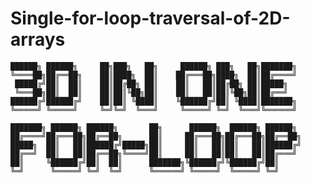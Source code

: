 # Single-for-loop-traversal-of-2D-arrays

	██████╗ ██████╗     ██╗███╗   ██╗     ██████╗ ███╗   ██╗███████╗    
	╚════██╗██╔══██╗    ██║████╗  ██║    ██╔═══██╗████╗  ██║██╔════╝    
	 █████╔╝██║  ██║    ██║██╔██╗ ██║    ██║   ██║██╔██╗ ██║█████╗      
	 ╚═══██╗██║  ██║    ██║██║╚██╗██║    ██║   ██║██║╚██╗██║██╔══╝      
	██████╔╝██████╔╝    ██║██║ ╚████║    ╚██████╔╝██║ ╚████║███████╗    
	╚═════╝ ╚═════╝     ╚═╝╚═╝  ╚═══╝     ╚═════╝ ╚═╝  ╚═══╝╚══════╝    
																		
	███████╗ ██████╗ ██████╗       ██╗      ██████╗  ██████╗ ██████╗    
	██╔════╝██╔═══██╗██╔══██╗      ██║     ██╔═══██╗██╔═══██╗██╔══██╗   
	█████╗  ██║   ██║██████╔╝█████╗██║     ██║   ██║██║   ██║██████╔╝   
	██╔══╝  ██║   ██║██╔══██╗╚════╝██║     ██║   ██║██║   ██║██╔═══╝    
	██║     ╚██████╔╝██║  ██║      ███████╗╚██████╔╝╚██████╔╝██║        
	╚═╝      ╚═════╝ ╚═╝  ╚═╝      ╚══════╝ ╚═════╝  ╚═════╝ ╚═╝       
